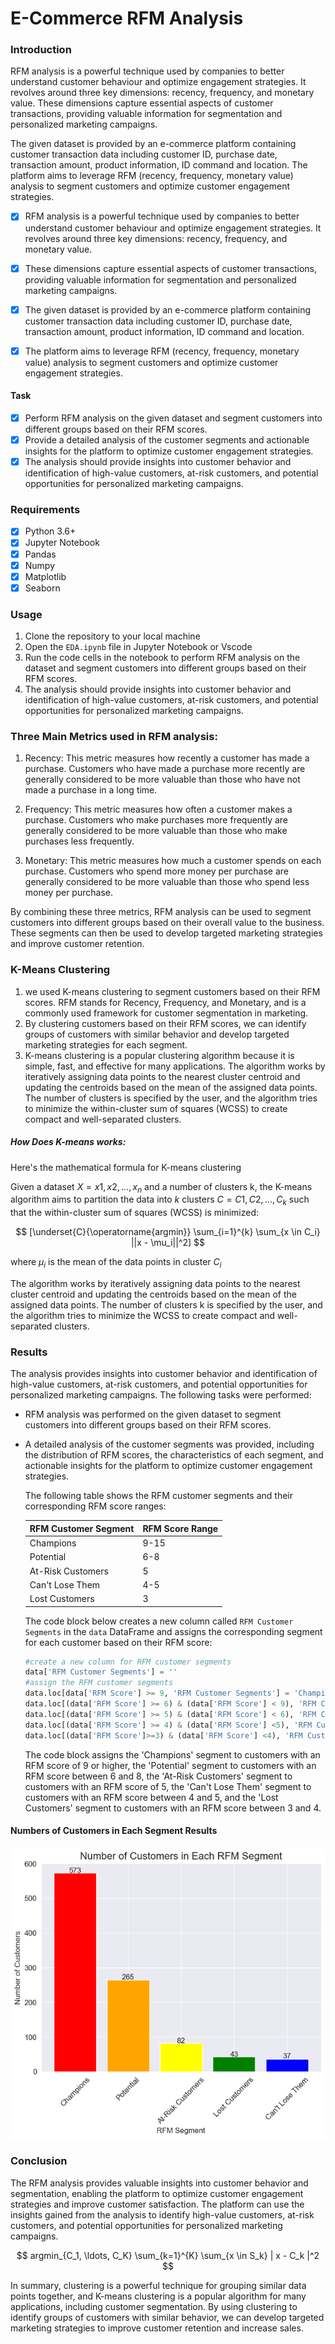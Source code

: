 # E-Commerce RFM Analysis

### Introduction

RFM analysis is a powerful technique used by companies to better understand customer behaviour and optimize engagement strategies. It revolves around three key dimensions: recency, frequency, and monetary value. These dimensions capture essential aspects of customer transactions, providing valuable information for segmentation and personalized marketing campaigns.

The given dataset is provided by an e-commerce platform containing customer transaction data including customer ID, purchase date, transaction amount, product information, ID command and location. The platform aims to leverage RFM (recency, frequency, monetary value) analysis to segment customers and optimize customer engagement strategies.

-   [x] RFM analysis is a powerful technique used by companies to better understand customer behaviour and optimize engagement strategies. It revolves around three key dimensions: recency, frequency, and monetary value.

-   [x] These dimensions capture essential aspects of customer transactions, providing valuable information for segmentation and personalized marketing campaigns.

-   [x] The given dataset is provided by an e-commerce platform containing customer transaction data including customer ID, purchase date, transaction amount, product information, ID command and location.

-   [x] The platform aims to leverage RFM (recency, frequency, monetary value) analysis to segment customers and optimize customer engagement strategies.

#### Task

-   [x] Perform RFM analysis on the given dataset and segment customers into different groups based on their RFM scores.
-   [x] Provide a detailed analysis of the customer segments and actionable insights for the platform to optimize customer engagement strategies.
-   [x] The analysis should provide insights into customer behavior and identification of high-value customers, at-risk customers, and potential opportunities for personalized marketing campaigns.

### Requirements

-   [x] Python 3.6+
-   [x] Jupyter Notebook
-   [x] Pandas
-   [x] Numpy
-   [x] Matplotlib
-   [x] Seaborn

### Usage

1.  Clone the repository to your local machine
2.  Open the `EDA.ipynb` file in Jupyter Notebook or Vscode
3.  Run the code cells in the notebook to perform RFM analysis on the dataset and segment customers into different groups based on their RFM scores.
4.  The analysis should provide insights into customer behavior and identification of high-value customers, at-risk customers, and potential opportunities for personalized marketing campaigns.

### Three Main Metrics used in RFM analysis:

1.  Recency: This metric measures how recently a customer has made a purchase. Customers who have made a purchase more recently are generally considered to be more valuable than those who have not made a purchase in a long time.

2.  Frequency: This metric measures how often a customer makes a purchase. Customers who make purchases more frequently are generally considered to be more valuable than those who make purchases less frequently.

3.  Monetary: This metric measures how much a customer spends on each purchase. Customers who spend more money per purchase are generally considered to be more valuable than those who spend less money per purchase.

By combining these three metrics, RFM analysis can be used to segment customers into different groups based on their overall value to the business. These segments can then be used to develop targeted marketing strategies and improve customer retention.

### K-Means Clustering

1.  we used K-means clustering to segment customers based on their RFM scores. RFM stands for Recency, Frequency, and Monetary, and is a commonly used framework for customer segmentation in marketing.
2.  By clustering customers based on their RFM scores, we can identify groups of customers with similar behavior and develop targeted marketing strategies for each segment.
3.  K-means clustering is a popular clustering algorithm because it is simple, fast, and effective for many applications. The algorithm works by iteratively assigning data points to the nearest cluster centroid and updating the centroids based on the mean of the assigned data points. The number of clusters is specified by the user, and the algorithm tries to minimize the within-cluster sum of squares (WCSS) to create compact and well-separated clusters.

##### How Does K-means works:

Here's the mathematical formula for K-means clustering

Given a dataset $X = {x1, x2, …, x_n}$ and a number of clusters k, the K-means algorithm aims to partition the data into $k$ clusters $C = {C1, C2, …, C_k}$ such that the within-cluster sum of squares (WCSS) is minimized:

$$
[\underset{C}{\operatorname{argmin}} \sum_{i=1}^{k} \sum_{x \in C_i} ||x - \mu_i||^2]
$$

where $\mu_i$ is the mean of the data points in cluster $C_i$

The algorithm works by iteratively assigning data points to the nearest cluster centroid and updating the centroids based on the mean of the assigned data points. The number of clusters k is specified by the user, and the algorithm tries to minimize the WCSS to create compact and well-separated clusters.

### Results

The analysis provides insights into customer behavior and identification of high-value customers, at-risk customers, and potential opportunities for personalized marketing campaigns. The following tasks were performed:

-   RFM analysis was performed on the given dataset to segment customers into different groups based on their RFM scores.

-   A detailed analysis of the customer segments was provided, including the distribution of RFM scores, the characteristics of each segment, and actionable insights for the platform to optimize customer engagement strategies.

    The following table shows the RFM customer segments and their corresponding RFM score ranges:

    | RFM Customer Segment | RFM Score Range |
    |----------------------|-----------------|
    | Champions            | 9-15            |
    | Potential            | 6-8             |
    | At-Risk Customers    | 5               |
    | Can't Lose Them      | 4-5             |
    | Lost Customers       | 3               |

    The code block below creates a new column called `RFM Customer Segments` in the `data` DataFrame and assigns the corresponding segment for each customer based on their RFM score:

    ``` python
    #create a new column for RFM customer segments
    data['RFM Customer Segments'] = ''
    #assign the RFM customer segments
    data.loc[data['RFM Score'] >= 9, 'RFM Customer Segments'] = 'Champions'
    data.loc[(data['RFM Score'] >= 6) & (data['RFM Score'] < 9), 'RFM Customer Segments'] = 'Potential'
    data.loc[(data['RFM Score'] >= 5) & (data['RFM Score'] < 6), 'RFM Customer Segments'] = 'At-Risk Customers'
    data.loc[(data['RFM Score'] >= 4) & (data['RFM Score'] <5), 'RFM Customer Segments'] = 'Can\'t Lose Them'
    data.loc[(data['RFM Score']>=3) & (data['RFM Score'] <4), 'RFM Customer Segments'] = 'Lost Customers'
    ```

    The code block assigns the 'Champions' segment to customers with an RFM score of 9 or higher, the 'Potential' segment to customers with an RFM score between 6 and 8, the 'At-Risk Customers' segment to customers with an RFM score of 5, the 'Can't Lose Them' segment to customers with an RFM score between 4 and 5, and the 'Lost Customers' segment to customers with an RFM score between 3 and 4.

#### Numbers of Customers in Each Segment Results

![](numbers.png)

### Conclusion

The RFM analysis provides valuable insights into customer behavior and segmentation, enabling the platform to optimize customer engagement strategies and improve customer satisfaction. The platform can use the insights gained from the analysis to identify high-value customers, at-risk customers, and potential opportunities for personalized marketing campaigns.

$$
argmin_{C_1, \ldots, C_K} \sum_{k=1}^{K} \sum_{x \in S_k} | x - C_k |^2
$$

In summary, clustering is a powerful technique for grouping similar data points together, and K-means clustering is a popular algorithm for many applications, including customer segmentation. By using clustering to identify groups of customers with similar behavior, we can develop targeted marketing strategies to improve customer retention and increase sales.